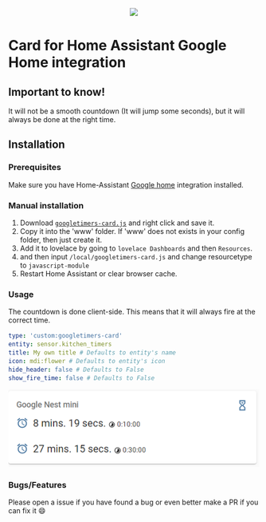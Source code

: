 <p align="center">
  <img src="https://brands.home-assistant.io/google_home/icon.png" height="150"></img>
</p>

# Card for Home Assistant Google Home integration

## Important to know!

It will not be a smooth countdown (It will jump some seconds), but it will always be done at the right time.

## Installation

### Prerequisites

Make sure you have Home-Assistant [Google home](https://github.com/leikoilja/ha-google-home) integration installed.

### Manual installation

1. Download [`googletimers-card.js`](https://raw.githubusercontent.com/DurgNomis-drol/google_home_timers_card/main/googletimers-card.js) and right click and save it.
2. Copy it into the 'www' folder. If 'www' does not exists in your config folder, then just create it.
3. Add it to lovelace by going to `lovelace Dashboards` and then `Resources`.
4. and then input `/local/googletimers-card.js` and change resourcetype to `javascript-module`
5. Restart Home Assistant or clear browser cache.

### Usage

The countdown is done client-side. This means that it will always fire at the correct time.

```yaml
type: 'custom:googletimers-card'
entity: sensor.kitchen_timers
title: My own title # Defaults to entity's name
icon: mdi:flower # Defaults to entity's icon
hide_header: false # Defaults to False
show_fire_time: false # Defaults to False
```
<p align="center">
  <img src="/images/example.png">
</p>

### Bugs/Features

Please open a issue if you have found a bug or even better make a PR if you can fix it :smile:
